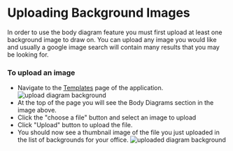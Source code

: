 # Uploading Background Images
In order to use the body diagram feature you must first upload at least one background image to draw on. You can 
upload any image you would like and usually a google image search will contain many results that you may be 
looking for.

### To upload an image
- Navigate to the [Templates][Templates] page of the application.
![upload diagram background](/upload-diagram-bg.png "Logo Title Text 1")
- At the top of the page you will see the Body Diagrams section in the image above.
- Click the "choose a file" button and select an image to upload
- Click "Upload" button to upload the file.
- You should now see a thumbnail image of the file you just uploaded in the list of backgrounds
	for your office.
![uploaded diagram background](/uploaded-diagram-bg.png "Logo Title Text 1")

[Templates]: https://quickernotes.com/templates